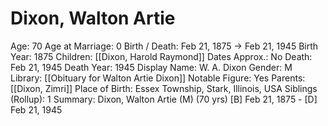 # Dixon, Walton Artie

Age: 70
Age at Marriage: 0
Birth / Death: Feb 21, 1875 → Feb 21, 1945
Birth Year: 1875
Children: [[Dixon, Harold Raymond]]
Dates Approx.: No
Death: Feb 21, 1945
Death Year: 1945
Display Name: W. A. Dixon
Gender: M
Library: [[Obituary for Walton Artie Dixon]]
Notable Figure: Yes
Parents: [[Dixon, Zimri]]
Place of Birth: Essex Township, Stark, Illinois, USA
Siblings (Rollup): 1
Summary: Dixon, Walton Artie (M) (70 yrs)
[B] Feb 21, 1875 - [D] Feb 21, 1945